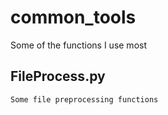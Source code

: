 # common_tools

  Some of the functions I use most

## FileProcess.py

	Some file preprocessing functions
